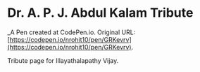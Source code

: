 # Dr. A. P. J. Abdul Kalam Tribute
 _A Pen created at CodePen.io. Original URL: [https://codepen.io/nrohit10/pen/GRKevrv](https://codepen.io/nrohit10/pen/GRKevrv).

 Tribute page for Illayathalapathy Vijay.
